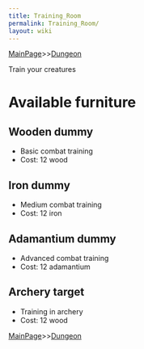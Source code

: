 ```yaml
---
title: Training_Room
permalink: Training_Room/
layout: wiki
---
```


[MainPage](/keeperrl_wiki/ "wikilink")>>[Dungeon](/keeperrl_wiki/Dungeon "wikilink")

Train your creatures

Available furniture
===================

Wooden dummy
------------

-   Basic combat training
-   Cost: 12 wood

Iron dummy
----------

-   Medium combat training
-   Cost: 12 iron

Adamantium dummy
----------------

-   Advanced combat training
-   Cost: 12 adamantium

Archery target
--------------

-   Training in archery
-   Cost: 12 wood

[MainPage](/keeperrl_wiki/ "wikilink")>>[Dungeon](/keeperrl_wiki/Dungeon "wikilink")


